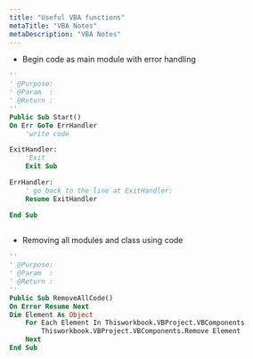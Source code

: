 ```yaml
---
title: "Useful VBA functions"
metaTitle: "VBA Notes"
metaDescription: "VBA Notes"
---
```


* Begin code as main module with error handling

```vb
''
' @Purpose:  
' @Param  :  
' @Return :　
''
Public Sub Start()
On Err GoTo ErrHandler
    'write code

ExitHandler:
    'Exit 
    Exit Sub

ErrHandler:
    ' go back to the line at ExitHandler:
    Resume ExitHandler

End Sub
  
```

* Removing all modules and class using code
  
```vb
''
' @Purpose:  
' @Param  :  
' @Return :　
''
Public Sub RemoveAllCode()
On Error Resume Next
Dim Element As Object
    For Each Element In Thisworkbook.VBProject.VBComponents
        Thisworkbook.VBProject.VBComponents.Remove Element
    Next
End Sub
  
```

